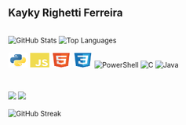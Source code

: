 ## Kayky Righetti Ferreira
<div style="display: inline_block"><br>
<img height="180em" src="https://github-readme-stats.vercel.app/api?username=r1ghett1&layout=compact&show_icons=true&theme=dark" alt="GitHub Stats" />
<img height="180em" src="https://github-readme-stats.vercel.app/api/top-langs/?username=r1ghett1&layout=compact&theme=dark" alt="Top Languages" />
</div>
<div style="display: inline_block"><br>
<img alt="Python" height="30" width="40" src="https://raw.githubusercontent.com/devicons/devicon/master/icons/python/python-original.svg">
<img alt="JavaScript" height="30" width="40" src="https://raw.githubusercontent.com/devicons/devicon/master/icons/javascript/javascript-plain.svg">
<img alt="HTML" height="30" width="40" src="https://raw.githubusercontent.com/devicons/devicon/master/icons/html5/html5-original.svg">
<img alt="CSS" height="30" width="40" src="https://raw.githubusercontent.com/devicons/devicon/master/icons/css3/css3-original.svg">
<img alt="PowerShell" height="30" width="40" src="https://cdn.jsdelivr.net/gh/devicons/devicon/icons/powershell/powershell-original.svg">
<img alt="C" height="30" width="40" src="https://cdn.jsdelivr.net/gh/devicons/devicon/icons/c/c-original.svg">
<img alt="Java" height="30" width="40" src="https://cdn.jsdelivr.net/gh/devicons/devicon/icons/java/java-original.svg">
</div>

##
<div style="display: inline_block"><br>
<a href="mailto:kaykyrighetti21@gmail.com"><img src="https://img.shields.io/badge/-Gmail-%23333?style=for-the-badge&logo=gmail&logoColor=white" target="_blank"></a>
<a href="https://www.linkedin.com/in/kayky-righetti" target="_blank"><img src="https://img.shields.io/badge/-LinkedIn-%230077B5?style=for-the-badge&logo=linkedin&logoColor=white" target="_blank"></a>
</div>
<div style="display: inline_block"><br>
  <img src="https://github-readme-streak-stats.herokuapp.com?user=r1ghett1&theme=dark" alt="GitHub Streak" />
</div>
